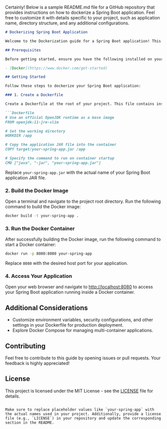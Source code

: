 Certainly! Below is a sample README.md file for a GitHub repository that provides instructions on how to dockerize a Spring Boot application. Feel free to customize it with details specific to your project, such as application name, directory structure, and any additional configurations.

```markdown
# Dockerizing Spring Boot Application

Welcome to the Dockerization guide for a Spring Boot application! This repository provides step-by-step instructions on how to containerize your Spring Boot project using Docker.

## Prerequisites

Before getting started, ensure you have the following installed on your machine:

- [Docker](https://www.docker.com/get-started)

## Getting Started

Follow these steps to dockerize your Spring Boot application:

### 1. Create a Dockerfile

Create a Dockerfile at the root of your project. This file contains instructions for building a Docker image.

```Dockerfile
# Use an official OpenJDK runtime as a base image
FROM openjdk:11-jre-slim

# Set the working directory
WORKDIR /app

# Copy the application JAR file into the container
COPY target/your-spring-app.jar /app

# Specify the command to run on container startup
CMD ["java", "-jar", "your-spring-app.jar"]
```

Replace `your-spring-app.jar` with the actual name of your Spring Boot application JAR file.

### 2. Build the Docker Image

Open a terminal and navigate to the project root directory. Run the following command to build the Docker image:

```bash
docker build -t your-spring-app .
```

### 3. Run the Docker Container

After successfully building the Docker image, run the following command to start a Docker container:

```bash
docker run -p 8080:8080 your-spring-app
```

Replace `8080` with the desired host port for your application.

### 4. Access Your Application

Open your web browser and navigate to [http://localhost:8080](http://localhost:8080) to access your Spring Boot application running inside a Docker container.

## Additional Considerations

- Customize environment variables, security configurations, and other settings in your Dockerfile for production deployment.
- Explore Docker Compose for managing multi-container applications.

## Contributing

Feel free to contribute to this guide by opening issues or pull requests. Your feedback is highly appreciated!

## License

This project is licensed under the MIT License - see the [LICENSE](LICENSE) file for details.
```

Make sure to replace placeholder values like `your-spring-app` with the actual names used in your project. Additionally, provide a license file (e.g., `LICENSE`) in your repository and update the corresponding section in the README.
